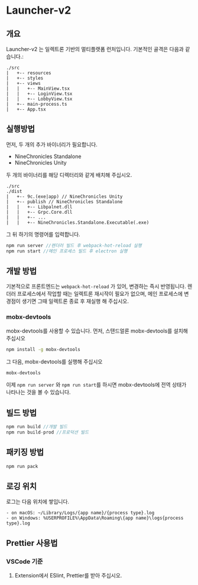 # Launcher-v2

## 개요

Launcher-v2 는 일렉트론 기반의 멀티플랫폼 런처입니다. 기본적인 골격은 다음과 같습니다.:

```
./src
|   +-- resources
|   +-- styles
|   +-- views
|   |   +-- MainView.tsx
|   |   +-- LoginView.tsx
|   |   +-- LobbyView.tsx
|   +-- main-process.ts
|   +-- App.tsx
```

## 실행방법

먼저, 두 개의 추가 바이너리가 필요합니다.

- NineChronicles Standalone
- NineChronicles Unity

두 개의 바이너리를 해당 디렉터리와 같게 배치해 주십시오.

```
./src
./dist
|   +-- 9c.(exe|app) // NineChronicles Unity
|   +-- publish // NineChronicles Standalone
|   |   +-- Libpalnet.dll
|   |   +-- Grpc.Core.dll
|   |   +-- ...
|   |   +-- NineChronicles.Standalone.Executable(.exe)
```

그 뒤 하기의 명령어를 입력합니다.

```js
npm run server //렌더러 빌드 후 webpack-hot-reload 실행
npm run start //메인 프로세스 빌드 후 electron 실행
```

## 개발 방법

기본적으로 프론트엔드는 `webpack-hot-reload` 가 있어, 변경하는 즉시 반영됩니다.
렌더러 프로세스에서 작업할 때는 일렉트론 재시작이 필요가 없으며, 메인 프로세스에 변경점이 생기면 그때 일렉트론 종료 후 재실행 해 주십시오.

### mobx-devtools

mobx-devtools를 사용할 수 있습니다. 먼저, 스탠드얼론 mobx-devtools를 설치해 주십시오

```sh
npm install -g mobx-devtools
```

그 다음, mobx-devtools를 실행해 주십시오

```sh
mobx-devtools
```

이제 `npm run server` 와 `npm run start`를 하시면 mobx-devtools에 전역 상태가 나타나는 것을 볼 수 있습니다.

## 빌드 방법

```js
npm run build //개발 빌드
npm run build-prod //프로덕션 빌드
```

## 패키징 방법

```js
npm run pack
```

## 로깅 위치

로그는 다음 위치에 쌓입니다.

```
- on macOS: ~/Library/Logs/{app name}/{process type}.log
- on Windows: %USERPROFILE%\AppData\Roaming\{app name}\logs{process type}.log
```

## Prettier 사용법

### VSCode 기준

1. Extension에서 ESlint, Prettier를 받아 주십시오.
